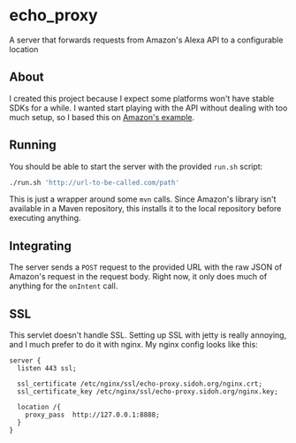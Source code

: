 # echo_proxy
A server that forwards requests from Amazon's Alexa API to a configurable location

## About

I created this project because I expect some platforms won't have stable SDKs for a while. I wanted start playing with the API without dealing with too much setup, so I based this on [Amazon's example](https://developer.amazon.com/appsandservices/solutions/alexa/alexa-skills-kit).

## Running

You should be able to start the server with the provided `run.sh` script:

```bash
./run.sh 'http://url-to-be-called.com/path'
```

This is just a wrapper around some `mvn` calls. Since Amazon's library isn't available in a Maven repository, this installs it to the local repository before executing anything.

## Integrating

The server sends a `POST` request to the provided URL with the raw JSON of Amazon's request in the request body. Right now, it only does much of anything for the `onIntent` call. 

## SSL

This servlet doesn't handle SSL. Setting up SSL with jetty is really annoying, and I much prefer to do it with nginx. My nginx config looks like this:

```
server {
  listen 443 ssl;

  ssl_certificate /etc/nginx/ssl/echo-proxy.sidoh.org/nginx.crt;
  ssl_certificate_key /etc/nginx/ssl/echo-proxy.sidoh.org/nginx.key;

  location /{
    proxy_pass  http://127.0.0.1:8888;
  }
}
```
